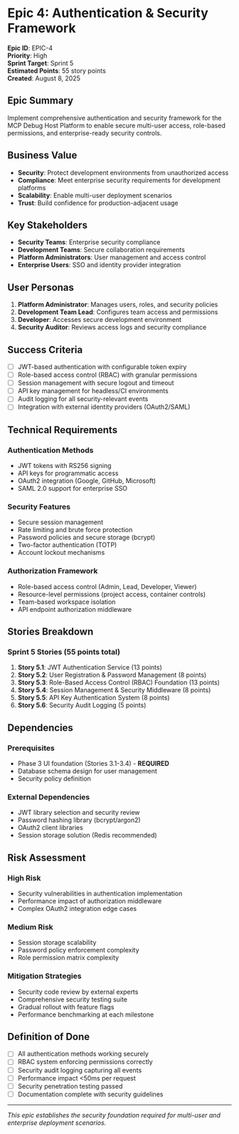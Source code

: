 # Epic 4: Authentication & Security Framework

**Epic ID**: EPIC-4  
**Priority**: High  
**Sprint Target**: Sprint 5  
**Estimated Points**: 55 story points  
**Created**: August 8, 2025  

## Epic Summary

Implement comprehensive authentication and security framework for the MCP Debug Host Platform to enable secure multi-user access, role-based permissions, and enterprise-ready security controls.

## Business Value

- **Security**: Protect development environments from unauthorized access
- **Compliance**: Meet enterprise security requirements for development platforms
- **Scalability**: Enable multi-user deployment scenarios
- **Trust**: Build confidence for production-adjacent usage

## Key Stakeholders

- **Security Teams**: Enterprise security compliance
- **Development Teams**: Secure collaboration requirements  
- **Platform Administrators**: User management and access control
- **Enterprise Users**: SSO and identity provider integration

## User Personas

1. **Platform Administrator**: Manages users, roles, and security policies
2. **Development Team Lead**: Configures team access and permissions
3. **Developer**: Accesses secure development environment
4. **Security Auditor**: Reviews access logs and security compliance

## Success Criteria

- [ ] JWT-based authentication with configurable token expiry
- [ ] Role-based access control (RBAC) with granular permissions
- [ ] Session management with secure logout and timeout
- [ ] API key management for headless/CI environments
- [ ] Audit logging for all security-relevant events
- [ ] Integration with external identity providers (OAuth2/SAML)

## Technical Requirements

### Authentication Methods
- JWT tokens with RS256 signing
- API keys for programmatic access
- OAuth2 integration (Google, GitHub, Microsoft)
- SAML 2.0 support for enterprise SSO

### Security Features
- Secure session management
- Rate limiting and brute force protection
- Password policies and secure storage (bcrypt)
- Two-factor authentication (TOTP)
- Account lockout mechanisms

### Authorization Framework
- Role-based access control (Admin, Lead, Developer, Viewer)
- Resource-level permissions (project access, container controls)
- Team-based workspace isolation
- API endpoint authorization middleware

## Stories Breakdown

### Sprint 5 Stories (55 points total)

1. **Story 5.1**: JWT Authentication Service (13 points)
2. **Story 5.2**: User Registration & Password Management (8 points)  
3. **Story 5.3**: Role-Based Access Control (RBAC) Foundation (13 points)
4. **Story 5.4**: Session Management & Security Middleware (8 points)
5. **Story 5.5**: API Key Authentication System (8 points)
6. **Story 5.6**: Security Audit Logging (5 points)

## Dependencies

### Prerequisites
- Phase 3 UI foundation (Stories 3.1-3.4) - **REQUIRED**
- Database schema design for user management
- Security policy definition

### External Dependencies  
- JWT library selection and security review
- Password hashing library (bcrypt/argon2)
- OAuth2 client libraries
- Session storage solution (Redis recommended)

## Risk Assessment

### High Risk
- Security vulnerabilities in authentication implementation
- Performance impact of authorization middleware
- Complex OAuth2 integration edge cases

### Medium Risk
- Session storage scalability
- Password policy enforcement complexity
- Role permission matrix complexity

### Mitigation Strategies
- Security code review by external experts
- Comprehensive security testing suite
- Gradual rollout with feature flags
- Performance benchmarking at each milestone

## Definition of Done

- [ ] All authentication methods working securely
- [ ] RBAC system enforcing permissions correctly
- [ ] Security audit logging capturing all events
- [ ] Performance impact <50ms per request
- [ ] Security penetration testing passed
- [ ] Documentation complete with security guidelines

---

*This epic establishes the security foundation required for multi-user and enterprise deployment scenarios.*